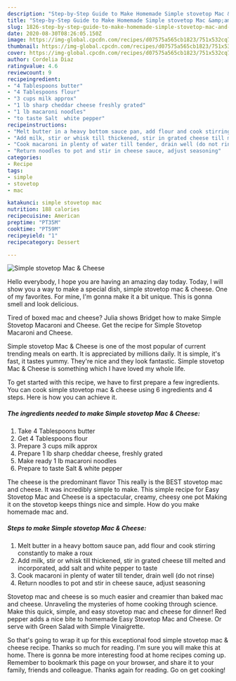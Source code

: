 ```yaml
---
description: "Step-by-Step Guide to Make Homemade Simple stovetop Mac &amp;amp; Cheese"
title: "Step-by-Step Guide to Make Homemade Simple stovetop Mac &amp;amp; Cheese"
slug: 1826-step-by-step-guide-to-make-homemade-simple-stovetop-mac-and-amp-cheese
date: 2020-08-30T08:26:05.150Z
image: https://img-global.cpcdn.com/recipes/d07575a565cb1823/751x532cq70/simple-stovetop-mac-cheese-recipe-main-photo.jpg
thumbnail: https://img-global.cpcdn.com/recipes/d07575a565cb1823/751x532cq70/simple-stovetop-mac-cheese-recipe-main-photo.jpg
cover: https://img-global.cpcdn.com/recipes/d07575a565cb1823/751x532cq70/simple-stovetop-mac-cheese-recipe-main-photo.jpg
author: Cordelia Diaz
ratingvalue: 4.6
reviewcount: 9
recipeingredient:
- "4 Tablespoons butter"
- "4 Tablespoons flour"
- "3 cups milk approx"
- "1 lb sharp cheddar cheese freshly grated"
- "1 lb macaroni noodles"
- "to taste Salt  white pepper"
recipeinstructions:
- "Melt butter in a heavy bottom sauce pan, add flour and cook stirring constantly to make a roux"
- "Add milk, stir or whisk till thickened, stir in grated cheese till melted and incorporated, add salt and white pepper to taste"
- "Cook macaroni in plenty of water till tender, drain well (do not rinse)"
- "Return noodles to pot and stir in cheese sauce, adjust seasoning"
categories:
- Recipe
tags:
- simple
- stovetop
- mac

katakunci: simple stovetop mac 
nutrition: 188 calories
recipecuisine: American
preptime: "PT35M"
cooktime: "PT59M"
recipeyield: "1"
recipecategory: Dessert

---
```



![Simple stovetop Mac &amp; Cheese](https://img-global.cpcdn.com/recipes/d07575a565cb1823/751x532cq70/simple-stovetop-mac-cheese-recipe-main-photo.jpg)

Hello everybody, I hope you are having an amazing day today. Today, I will show you a way to make a special dish, simple stovetop mac &amp; cheese. One of my favorites. For mine, I'm gonna make it a bit unique. This is gonna smell and look delicious.

Tired of boxed mac and cheese? Julia shows Bridget how to make Simple Stovetop Macaroni and Cheese. Get the recipe for Simple Stovetop Macaroni and Cheese.

Simple stovetop Mac &amp; Cheese is one of the most popular of current trending meals on earth. It is appreciated by millions daily. It is simple, it's fast, it tastes yummy. They're nice and they look fantastic. Simple stovetop Mac &amp; Cheese is something which I have loved my whole life.


To get started with this recipe, we have to first prepare a few ingredients. You can cook simple stovetop mac &amp; cheese using 6 ingredients and 4 steps. Here is how you can achieve it.

<!--inarticleads1-->

##### The ingredients needed to make Simple stovetop Mac &amp; Cheese:

1. Take 4 Tablespoons butter
1. Get 4 Tablespoons flour
1. Prepare 3 cups milk approx
1. Prepare 1 lb sharp cheddar cheese, freshly grated
1. Make ready 1 lb macaroni noodles
1. Prepare to taste Salt &amp; white pepper


The cheese is the predominant flavor This really is the BEST stovetop mac and cheese. It was incredibly simple to make. This simple recipe for Easy Stovetop Mac and Cheese is a spectacular, creamy, cheesy one pot Making it on the stovetop keeps things nice and simple. How do you make homemade mac and. 

<!--inarticleads2-->

##### Steps to make Simple stovetop Mac &amp; Cheese:

1. Melt butter in a heavy bottom sauce pan, add flour and cook stirring constantly to make a roux
1. Add milk, stir or whisk till thickened, stir in grated cheese till melted and incorporated, add salt and white pepper to taste
1. Cook macaroni in plenty of water till tender, drain well (do not rinse)
1. Return noodles to pot and stir in cheese sauce, adjust seasoning


Stovetop mac and cheese is so much easier and creamier than baked mac and cheese. Unraveling the mysteries of home cooking through science. Make this quick, simple, and easy stovetop mac and cheese for dinner! Red pepper adds a nice bite to homemade Easy Stovetop Mac and Cheese. Or serve with Green Salad with Simple Vinaigrette. 

So that's going to wrap it up for this exceptional food simple stovetop mac &amp; cheese recipe. Thanks so much for reading. I'm sure you will make this at home. There is gonna be more interesting food at home recipes coming up. Remember to bookmark this page on your browser, and share it to your family, friends and colleague. Thanks again for reading. Go on get cooking!
